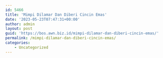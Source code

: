 ```yaml
---
id: 5466
title: 'Mimpi Dilamar Dan Diberi Cincin Emas'
date: '2023-05-23T07:47:31+00:00'
author: admin
layout: post
guid: 'https://bos.awn.biz.id/mimpi-dilamar-dan-diberi-cincin-emas/'
permalink: /mimpi-dilamar-dan-diberi-cincin-emas/
categories:
    - Uncategorized
---
```


